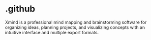 # .github
Xmind is a professional mind mapping and brainstorming software for organizing ideas, planning projects, and visualizing concepts with an intuitive interface and multiple export formats.
